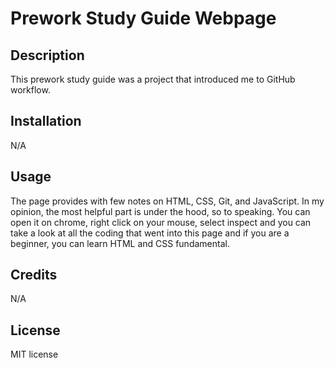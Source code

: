 # Prework Study Guide Webpage

## Description

This prework study guide was a project that introduced me to GitHub workflow.  

## Installation

N/A

## Usage
The page provides with few notes on HTML, CSS, Git, and JavaScript. In my opinion, the most helpful part is under the hood, so to speaking. You can open it on chrome, right click on your mouse, select inspect and you can take a look at all the coding that went into this page and if you are a beginner, you can learn HTML and CSS fundamental.

## Credits

N/A

## License

MIT license
